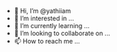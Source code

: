 - 👋 Hi, I’m @yathiiam
- 👀 I’m interested in ...
- 🌱 I’m currently learning ...
- 💞️ I’m looking to collaborate on ...
- 📫 How to reach me ...

<!---
yathiiam/yathiiam is a ✨ special ✨ repository because its `README.md` (this file) appears on your GitHub profile.
You can click the Preview link to take a look at your changes.
--->
